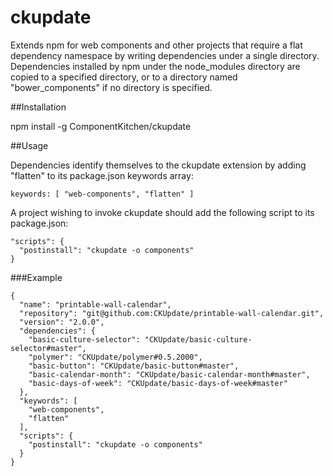 ckupdate
========

Extends npm for web components and other projects that require a flat dependency namespace by writing
dependencies under a single directory. Dependencies installed by npm under the node_modules directory
are copied to a specified directory, or to a directory named "bower_components" if no directory is
specified.

##Installation

npm install -g ComponentKitchen/ckupdate

##Usage

Dependencies identify themselves to the ckupdate extension by adding "flatten" to its package.json
keywords array:

    keywords: [ "web-components", "flatten" ]

A project wishing to invoke ckupdate should add the following script to its package.json:

    "scripts": {
      "postinstall": "ckupdate -o components"
    }

###Example

    {
      "name": "printable-wall-calendar",
      "repository": "git@github.com:CKUpdate/printable-wall-calendar.git",
      "version": "2.0.0",
      "dependencies": {
        "basic-culture-selector": "CKUpdate/basic-culture-selector#master",
        "polymer": "CKUpdate/polymer#0.5.2000",
        "basic-button": "CKUpdate/basic-button#master",
        "basic-calendar-month": "CKUpdate/basic-calendar-month#master",
        "basic-days-of-week": "CKUpdate/basic-days-of-week#master"
      },
      "keywords": [
        "web-components",
        "flatten"
      ],
      "scripts": {
        "postinstall": "ckupdate -o components"
      }
    }

